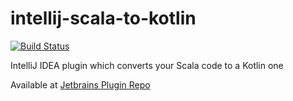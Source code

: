 # intellij-scala-to-kotlin
[![Build Status](https://travis-ci.org/darthorimar/intellij-scala-to-kotlin.svg?branch=master)](https://travis-ci.org/darthorimar/intellij-scala-to-kotlin)

IntelliJ IDEA plugin which converts your Scala code to a Kotlin one

Available at [Jetbrains Plugin Repo](https://plugins.jetbrains.com/plugin/11103-scala-to-kotlin-converter)



